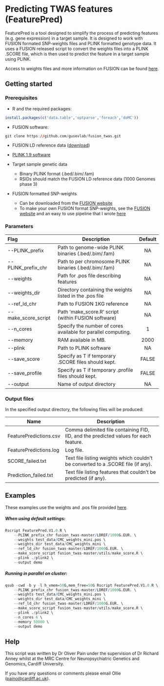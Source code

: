 # Predicting TWAS features (FeaturePred)

FeaturePred is a tool designed to simplify the process of predicting features (e.g. gene expression) in a target sample. It is designed to work with FUSION formated SNP-weights files and PLINK formatted genotype data. It uses a FUSION released script to convert the weights files into a PLINK .SCORE file, which is then used to predict the feature in a target sample using PLINK.

Access to weights files and more information on FUSION can be found [here](http://gusevlab.org/projects/fusion/).



## Getting started

### Prerequisites

* R and the required packages:

```R
install.packages(c('data.table','optparse','foreach','doMC'))
```

* FUSION software:

```R
git clone https://github.com/gusevlab/fusion_twas.git
```

* FUSION LD reference data ([download](https://data.broadinstitute.org/alkesgroup/FUSION/LDREF.tar.bz2))

* [PLINK 1.9 software](https://www.cog-genomics.org/plink2)

* Target sample genetic data

  * Binary PLINK format (.bed/.bim/.fam) 
  * RSIDs should match the FUSION LD reference data (1000 Genomes phase 3)

* FUSION formatted SNP-weights

  * Can be downloaded from the [FUSION website](http://gusevlab.org/projects/fusion/)
  * To make your own FUSION format SNP-weights, see the [FUSION website](http://gusevlab.org/projects/fusion/) and an easy to use pipeline that I wrote [here](http://gitlab.psycm.cf.ac.uk/mpmop/Calculating-FUSION-TWAS-weights-pipeline)



### Parameters

| Flag                | Description                                                  | Default |
| :------------------ | ------------------------------------------------------------ | :-----: |
| --PLINK_prefix      | Path to genome-wide PLINK binaries (.bed/.bim/.fam)          |   NA    |
| --PLINK_prefix_chr  | Path to per chromosome PLINK binaries (.bed/.bim/.fam)       |   NA    |
| --weights           | Path for .pos file describing features                       |   NA    |
| --weights_dir       | Directory containing the weights listed in the .pos file     |   NA    |
| --ref_ld_chr        | Path to FUSION 1KG reference                                 |   NA    |
| --make_score_script | Path 'make_score.R' script (within FUSION software)          |   NA    |
| --n_cores           | Specify the number of cores available for parallel computing. |    1    |
| --memory            | RAM available in MB.                                         |  2000   |
| --plink             | Path to PLINK software                                       |   NA    |
| --save_score        | Specify as T if temporary .SCORE files should kept.          |  FALSE  |
| --save_profile      | Specify as T if temporary .profile files should kept.        |  FALSE  |
| --output            | Name of output directory                                     |   NA    |



### Output files

In the specified output directory, the following files will be produced:

| Name                   | Description                                                  |
| ---------------------- | ------------------------------------------------------------ |
| FeaturePredictions.csv | Comma delimited file containing FID, IID, and the predicted values for each feature. |
| FeaturePredictions.log | Log file.                                                    |
| SCORE_failed.txt       | Text file listing weights which couldn't be converted to a .SCORE file (if any). |
| Prediction_failed.txt  | Text file listing features that couldn't be predicted (if any). |



## Examples

These examples use the weights and .pos file provided [here](http://gitlab.psycm.cf.ac.uk/mpmop/Predicting-TWAS-features/tree/master/test_data).

##### When using default settings:

```R
Rscript FeaturePred.V1.0.R \
	--PLINK_prefix_chr fusion_twas-master/LDREF/1000G.EUR. \
	--weights test_data/CMC_weights_mini.pos \
	--weights_dir test_data/CMC_weights_mini \
	--ref_ld_chr fusion_twas-master/LDREF/1000G.EUR. \
	--make_score_script fusion_twas-master/utils/make_score.R \
	--plink ./plink2 \
	--output demo
```

##### Running in parallel on cluster:

```r
qsub -cwd -b y -l h_vmem=50G,mem_free=50G Rscript FeaturePred.V1.0.R \
	--PLINK_prefix_chr fusion_twas-master/LDREF/1000G.EUR. \
	--weights test_data/CMC_weights_mini.pos \
	--weights_dir test_data/CMC_weights_mini \
	--ref_ld_chr fusion_twas-master/LDREF/1000G.EUR. \
	--make_score_script fusion_twas-master/utils/make_score.R \
	--plink ./plink2 \
	--n_cores 6 \
	--memory 50000 \
	--output demo
```



## Help

This script was written by Dr Oliver Pain under the supervision of Dr Richard Anney whilst at the MRC Centre for Neuropsychiatric Genetics and Genomics, Cardiff University.

If you have any questions or comments please email Ollie (paino@cardiff.ac.uk).







